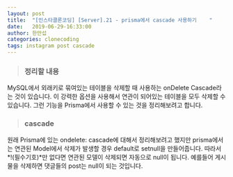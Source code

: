 ```yaml
---
layout: post
title:  "[인스타클론코딩] [Server].21 - prisma에서 cascade 사용하기    "
date:   2019-06-29-16:33:00
author: 한만섭
categories: clonecoding
tags: instagram post cascade
---
```


> ### 정리할 내용 

MySQL에서 외래키로 묶여있는 테이블을 삭제할 때 사용하는 onDelete Cascade라는 것이 있습니다. 이 강력한 옵션을 사용해서 연관이 되어있는 테이블을 모두 
삭제할 수 있습니다. 그런 기능을 Prisma에서 사용할 수 있는 것을 정리해보려고 합니다.  


> ### cascade

원래 Prisma에 있는 ondelete: cascade에 대해서 정리해보려고 했지만 prisma에서는 연관된 Model에서 삭제가 발생할 경우 default로 setnull을 만들어줍니다. 
따라서 *!(필수기호)*만 없다면 연관된 모델이 삭제되면 자동으로 null이 됩니다. 예를들어 게시물을 삭제하면 댓글들의 post는 null이 되는 것입니다. 
